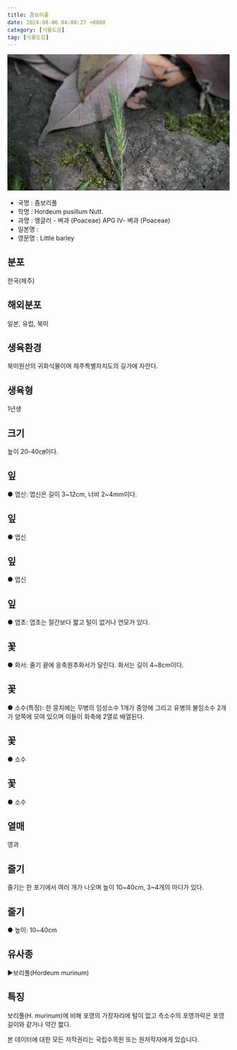 ```yaml
---
title: 좀보리풀
date: 2024-08-06 04:08:27 +0800
category: [식물도감]
tag: [식물도감]
---
```




![좀보리풀](/assets/img/fileUpload/plants/basic/Gramineae/Hordeum/421/421_20160726151353974files_th2.jpg)
- 국명 : 좀보리풀
- 학명 : Hordeum pusillum Nutt.
- 과명 : 앵글러 - 벼과 (Poaceae) APG Ⅳ- 벼과 (Poaceae)
- 일본명 : 
- 영문명 : Little barley


## 분포
한국(제주)
## 해외분포
일본, 유럽, 북미
## 생육환경
북미원산의 귀화식물이며 제주특별자치도의 길가에 자란다.
## 생육형
1년생
## 크기
높이 20-40㎝이다.
## 잎
● 엽신: 엽신은 길이 3~12cm, 너비 2~4mm이다.
## 잎
● 엽신
## 잎
● 엽신
## 잎
● 엽초: 엽초는 절간보다 짧고 털이 없거나 연모가 있다.
## 꽃
● 화서: 줄기 끝에 응축원추화서가 달린다. 화서는 길이 4~8cm이다.
## 꽃
● 소수(특징): 한 뭉치에는 무병의 임성소수 1개가 중앙에 그리고 유병의 불임소수 2개가 양쪽에 모여 있으며 이들이 화축에 2열로 배열된다.
## 꽃
● 소수
## 꽃
● 소수
## 열매
영과
## 줄기
줄기는 한 포기에서 여러 개가 나오며 높이 10~40cm, 3~4개의 마디가 있다.
## 줄기
● 높이: 10~40cm
## 유사종
▶보리풀(Hordeum murinum)
## 특징
보리풀(H. murinum)에 비해 포영의 가장자리에 털이 없고 측소수의 포영까락은 포영길이와 같거나 약간 짧다.






본 데이터에 대한 모든 저작권리는 국립수목원 또는 원저작자에게 있습니다.
